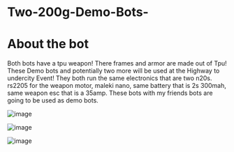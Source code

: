 # Two-200g-Demo-Bots-

# About the bot
Both bots have a tpu weapon! There frames and armor are made out of Tpu! These Demo bots and potentially two more will be used at the Highway to undercity Event! They both run the same electronics that are two n20s. rs2205 for the weapon motor, maleki nano, same battery that is 2s 300mah, same weapon esc that is a 35amp. These bots with my friends bots are going to be used as demo bots. 

![image](https://github.com/user-attachments/assets/8ab25bb2-14d0-4ed0-af25-2ce1b275ff99)

![image](https://github.com/user-attachments/assets/46b9f810-5ca0-4d27-8dea-fd20a6e3e444)

![image](https://github.com/user-attachments/assets/db1b827e-2e32-4cdb-9de8-9c05bdd2273a)
